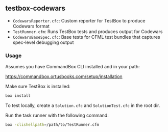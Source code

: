 ## testbox-codewars

- `CodewarsReporter.cfc`: Custom reporter for TestBox to produce Codewars format
- `TestRunner.cfm`: Runs TestBox tests and produces output for Codewars
- `CodewarsBaseSpec.cfc`: Base tests for CFML test bundles that captures spec-level debugging output

### Usage

Assumes you have CommandBox CLI installed and in your path:

https://commandbox.ortusbooks.com/setup/installation

Make sure TestBox is installed:

```bash
box install
```

To test locally, create a `Solution.cfc` and `SolutionTest.cfc` in the root dir.  

Run the task runner with the following command:

```bash
box -clishellpath=/path/to/TestRunner.cfm
```
